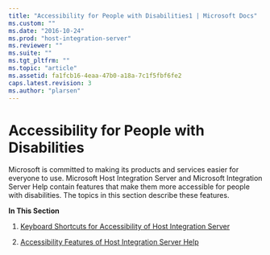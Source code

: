```yaml
---
title: "Accessibility for People with Disabilities1 | Microsoft Docs"
ms.custom: ""
ms.date: "2016-10-24"
ms.prod: "host-integration-server"
ms.reviewer: ""
ms.suite: ""
ms.tgt_pltfrm: ""
ms.topic: "article"
ms.assetid: fa1fcb16-4eaa-47b0-a18a-7c1f5fbf6fe2
caps.latest.revision: 3
ms.author: "plarsen"
---
```

# Accessibility for People with Disabilities
Microsoft is committed to making its products and services easier for everyone to use. Microsoft Host Integration Server and Microsoft Integration Server Help contain features that make them more accessible for people with disabilities. The topics in this section describe these features.  
  
 **In This Section**  
  
1.  [Keyboard Shortcuts for Accessibility of Host Integration Server](../install-and-config-guides/keyboard-shortcuts-for-accessibility-of-host-integration-server.md)  
  
2.  [Accessibility Features of Host Integration Server Help](../install-and-config-guides/accessibility-features-of-host-integration-server-help.md)